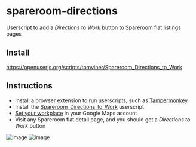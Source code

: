 # spareroom-directions
Userscript to add a *Directions to Work* button to Spareroom flat listings pages

## Install
https://openuserjs.org/scripts/tomviner/Spareroom_Directions_to_Work

## Instructions
- Install a browser extension to run userscripts, such as [Tampermonkey](http://tampermonkey.net/)
- Install the [Spareroom_Directions_to_Work](https://openuserjs.org/scripts/tomviner/Spareroom_Directions_to_Work) userscript
- [Set your workplace](https://support.google.com/maps/answer/3093979) in your Google Maps account
- Visit any Spareroom flat detail page, and you should get a *Directions to Work* button

![image](https://user-images.githubusercontent.com/167319/34396561-9b06d4e6-eb64-11e7-9f8f-397995737e2a.png)
![image](https://user-images.githubusercontent.com/167319/34396412-6d310bb0-eb62-11e7-8e85-921079213a51.png)
